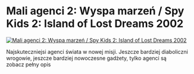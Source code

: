 Mali agenci 2: Wyspa marzeń / Spy Kids 2: Island of Lost Dreams 2002 
=============
[![Mali agenci 2: Wyspa marzeń / Spy Kids 2: Island of Lost Dreams 2002 ](http://vidos.pl/images/player.gif)](http://vidos.pl/mali-agenci-2-wyspa-marzen-spy-kids-2-island-of-lost-dreams-2002)

 Najskuteczniejsi agenci świata w nowej misji. Jeszcze bardziej diaboliczni wrogowie, jeszcze bardziej nowoczesne gadżety, tylko agenci są zobacz pełny opis

